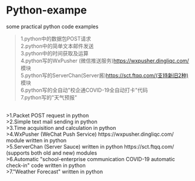 # Python-exampe
some practical python code examples
>1.python中的数据包POST请求<br>
>2.python中的简单文本邮件发送<br>
>3.python中的时间获取及运算<br>
>4.python写的WxPusher (微信推送服务)https://wxpusher.dingliqc.com/ 模块<br>
>5.python写的ServerChan(Server酱)https://sct.ftqq.com/(支持新旧2种) 模块<br>
>6.python写的全自动"校企通COVID-19全自动打卡"代码<br>
>7.python写的"天气预报"<br>
<br>
>1.Packet POST request in python<br>
>2.Simple text mail sending in python<br>
>3.Time acquisition and calculation in python<br>
>4.WxPusher (WeChat Push Service) https://wxpusher.dingliqc.com/ module written in python<br>
>5.ServerChan (Server Sauce) written in python https://sct.ftqq.com/ (supports both old and new) modules<br>
>6.Automatic "school-enterprise communication COVID-19 automatic check-in" code written in python<br>
>7."Weather Forecast" written in python<br>
